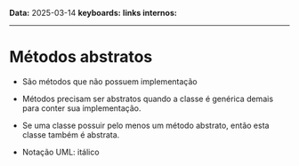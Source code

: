 
**Data:** 2025-03-14
**keyboards:** 
**links internos:** 
___

# Métodos abstratos

- São métodos que não possuem implementação

- Métodos precisam ser abstratos quando a classe é genérica demais para conter sua implementação.

- Se uma classe possuir pelo menos um método abstrato, então esta classe também é abstrata.

- Notação UML: itálico
